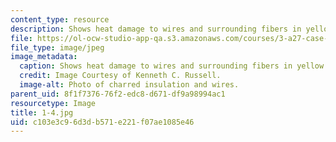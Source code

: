 ```yaml
---
content_type: resource
description: Shows heat damage to wires and surrounding fibers in yellow and red sheaths.
file: https://ol-ocw-studio-app-qa.s3.amazonaws.com/courses/3-a27-case-studies-in-forensic-metallurgy-fall-2007/c103e3c96d3db571e221f07ae1085e46_1-4.jpg
file_type: image/jpeg
image_metadata:
  caption: Shows heat damage to wires and surrounding fibers in yellow and red sheaths.
  credit: Image Courtesy of Kenneth C. Russell.
  image-alt: Photo of charred insulation and wires.
parent_uid: 8f1f7376-76f2-edc8-d671-df9a98994ac1
resourcetype: Image
title: 1-4.jpg
uid: c103e3c9-6d3d-b571-e221-f07ae1085e46
---
```


